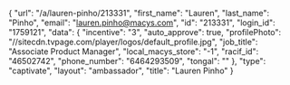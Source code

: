 {
    "url": "\/a\/lauren-pinho\/213331",
    "first_name": "Lauren",
    "last_name": "Pinho",
    "email": "lauren.pinho@macys.com",
    "id": "213331",
    "login_id": "1759121",
    "data": {
        "incentive": "3",
        "auto_approve": true,
        "profilePhoto": "\/\/sitecdn.tvpage.com\/player\/logos\/default_profile.jpg",
        "job_title": "Associate Product Manager",
        "local_macys_store": "-1",
        "racif_id": "46502742",
        "phone_number": "6464293509",
        "tongal": ""
    },
    "type": "captivate",
    "layout": "ambassador",
    "title": "Lauren Pinho"
}